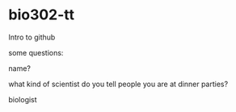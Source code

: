 # bio302-tt
Intro to github


some questions: 

name? 

what kind of scientist do you tell people you are at dinner parties? 

biologist

